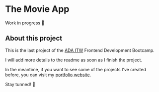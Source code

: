 # The Movie App

Work in progress 🔧

## About this project

This is the last project of the [ADA ITW](https://adaitw.org/) Frontend Development Bootcamp.

I will add more details to the readme as soon as I finish the project.

In the meantime, if you want to see some of the projects I've created before, you can visit my [portfolio website](https://candelaolha.netlify.app/).

Stay tunned! 🤗
